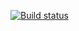 [![Build status](https://ci.appveyor.com/api/projects/status/27pqdamm061i6dpf?svg=true)](https://ci.appveyor.com/project/vnvm5k/unit-homework-task-2)
